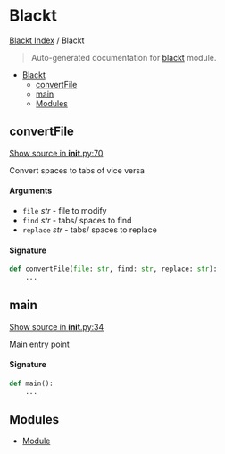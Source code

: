 # Blackt

[Blackt Index](../README.md#blackt-index) /
Blackt

> Auto-generated documentation for [blackt](../../../blackt/__init__.py) module.

- [Blackt](#blackt)
  - [convertFile](#convertfile)
  - [main](#main)
  - [Modules](#modules)

## convertFile

[Show source in __init__.py:70](../../../blackt/__init__.py#L70)

Convert spaces to tabs of vice versa

#### Arguments

- `file` *str* - file to modify
- `find` *str* - tabs/ spaces to find
- `replace` *str* - tabs/ spaces to replace

#### Signature

```python
def convertFile(file: str, find: str, replace: str):
    ...
```



## main

[Show source in __init__.py:34](../../../blackt/__init__.py#L34)

Main entry point

#### Signature

```python
def main():
    ...
```



## Modules

- [Module](./module.md)